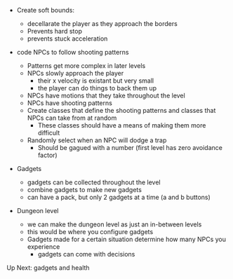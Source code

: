 * Create soft bounds:
    * decellarate the player as they approach the borders
    * Prevents hard stop
    * prevents stuck acceleration

* code NPCs to follow shooting patterns
    * Patterns get more complex in later levels
    * NPCs slowly approach the player
        * their x velocity is existant but very small
        * the player can do things to back them up
    * NPCs have motions that they take throughout the level
    * NPCs have shooting patterns
    * Create classes that define the shooting patterns and classes that NPCs can take from at random
        * These classes should have a means of making them more difficult
    * Randomly select when an NPC will dodge a trap
        * Should be gagued with a number (first level has zero avoidance factor)

* Gadgets
    * gadgets can be collected throughout the level
    * combine gadgets to make new gadgets
    * can have a pack, but only 2 gadgets at a time (a and b buttons)
* Dungeon level
    * we can make the dungeon level as just an in-between levels
    * this would be where you configure gadgets
    * Gadgets made for a certain situation determine how many NPCs you experience
        * gadgets can come with decisions

Up Next: gadgets and health
